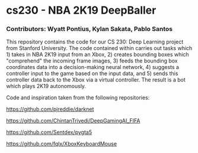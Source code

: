 # cs230 - NBA 2K19 DeepBaller
### Contributors: Wyatt Pontius, Kylan Sakata, Pablo Santos

This repository contains the code for our CS 230: Deep Learning project from Stanford University. The code contained within carries out tasks which 1) takes in NBA 2K19 input from an Xbox, 2) creates bounding boxes which "comprehend" the incoming frame images, 3) feeds the bounding box coordinates data into a decision-making neural network, 4) suggests a controller input to the game based on the input data, and 5) sends this controller data back to the Xbox via a virtual controller. The result is a bot which plays 2K19 autonomously.

Code and inspiration taken from the following repositories:

https://github.com/pjreddie/darknet

https://github.com/ChintanTrivedi/DeepGamingAI_FIFA

https://github.com/Sentdex/pygta5

https://github.com/fqlx/XboxKeyboardMouse
